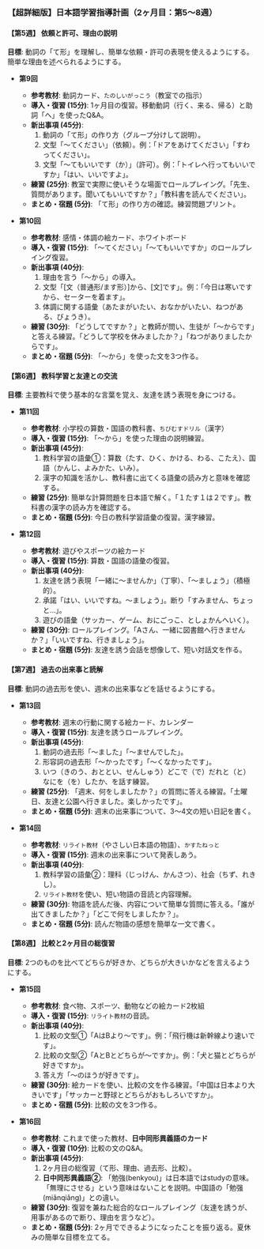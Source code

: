 ### **【超詳細版】日本語学習指導計画（2ヶ月目：第5〜8週）**

#### **【第5週】 依頼と許可、理由の説明**
**目標**: 動詞の「て形」を理解し、簡単な依頼・許可の表現を使えるようにする。簡単な理由を述べられるようにする。

*   **第9回**
    *   **参考教材**: 動詞カード、`たのしいがっこう`（教室での指示）
    *   **導入・復習 (15分)**: 1ヶ月目の復習。移動動詞（行く、来る、帰る）と助詞「へ」を使ったQ&A。
    *   **新出事項 (45分)**:
        1.  動詞の「て形」の作り方（グループ分けして説明）。
        2.  文型「〜てください」（依頼）。例：「ドアをあけてください」「すわってください」。
        3.  文型「〜てもいいです（か）」（許可）。例：「トイレへ行ってもいいですか」「はい、いいですよ」。
    *   **練習 (25分)**: 教室で実際に使いそうな場面でロールプレイング。「先生、質問があります。聞いてもいいですか？」「教科書を読んでください」。
    *   **まとめ・宿題 (5分)**: 「て形」の作り方の確認。練習問題プリント。

*   **第10回**
    *   **参考教材**: 感情・体調の絵カード、ホワイトボード
    *   **導入・復習 (15分)**: 「〜てください」「〜てもいいですか」のロールプレイング復習。
    *   **新出事項 (40分)**:
        1.  理由を言う「〜から」の導入。
        2.  文型「[文（普通形/ます形）]から、[文]です」。例：「今日は寒いですから、セーターを着ます」。
        3.  体調に関する語彙（あたまがいたい、おなかがいたい、ねつがある、びょうき）。
    *   **練習 (30分)**: 「どうしてですか？」と教師が問い、生徒が「〜からです」と答える練習。「どうして学校を休みましたか？」「ねつがありましたからです」。
    *   **まとめ・宿題 (5分)**: 「〜から」を使った文を3つ作る。

#### **【第6週】 教科学習と友達との交流**
**目標**: 主要教科で使う基本的な言葉を覚え、友達を誘う表現を身につける。

*   **第11回**
    *   **参考教材**: 小学校の算数・国語の教科書、`ちびむすドリル`（漢字）
    *   **導入・復習 (15分)**: 「〜から」を使った理由の説明練習。
    *   **新出事項 (45分)**:
        1.  教科学習の語彙①：算数（たす、ひく、かける、わる、こたえ）、国語（かんじ、よみかた、いみ）。
        2.  漢字の知識を活かし、教科書に出てくる語彙の読み方と意味を確認する。
    *   **練習 (25分)**: 簡単な計算問題を日本語で解く。「１たす１は２です」。教科書の漢字の読み方を確認する。
    *   **まとめ・宿題 (5分)**: 今日の教科学習語彙の復習。漢字練習。

*   **第12回**
    *   **参考教材**: 遊びやスポーツの絵カード
    *   **導入・復習 (15分)**: 算数・国語の語彙の復習。
    *   **新出事項 (40分)**:
        1.  友達を誘う表現「一緒に〜ませんか」（丁寧）、「〜ましょう」（積極的）。
        2.  承諾「はい、いいですね。〜ましょう」。断り「すみません、ちょっと…」。
        3.  遊びの語彙（サッカー、ゲーム、おにごっこ、としょかんへいく）。
    *   **練習 (30分)**: ロールプレイング。「Aさん、一緒に図書館へ行きませんか？」「いいですね、行きましょう」。
    *   **まとめ・宿題 (5分)**: 友達を誘う会話を想像して、短い対話文を作る。

#### **【第7週】 過去の出来事と読解**
**目標**: 動詞の過去形を使い、週末の出来事などを話せるようにする。

*   **第13回**
    *   **参考教材**: 週末の行動に関する絵カード、カレンダー
    *   **導入・復習 (15分)**: 友達を誘うロールプレイング。
    *   **新出事項 (45分)**:
        1.  動詞の過去形「〜ました」「〜ませんでした」。
        2.  形容詞の過去形「〜かったです」「〜くなかったです」。
        3.  いつ（きのう、おととい、せんしゅう）どこで（で）だれと（と）なにを（を）したか、を話す練習。
    *   **練習 (25分)**: 「週末、何をしましたか？」の質問に答える練習。「土曜日、友達と公園へ行きました。楽しかったです」。
    *   **まとめ・宿題 (5分)**: 週末の出来事について、3〜4文の短い日記を書く。

*   **第14回**
    *   **参考教材**: `リライト教材`（やさしい日本語の物語）、`かすたねっと`
    *   **導入・復習 (15分)**: 週末の出来事について発表しあう。
    *   **新出事項 (40分)**:
        1.  教科学習の語彙②：理科（じっけん、かんさつ）、社会（ちず、れきし）。
        2.  `リライト教材`を使い、短い物語の音読と内容理解。
    *   **練習 (30分)**: 物語を読んだ後、内容について簡単な質問に答える。「誰が出てきましたか？」「どこで何をしましたか？」。
    *   **まとめ・宿題 (5分)**: 読んだ物語の感想を簡単な一文で書く。

#### **【第8週】 比較と2ヶ月目の総復習**
**目標**: 2つのものを比べてどちらが好きか、どちらが大きいかなどを言えるようにする。

*   **第15回**
    *   **参考教材**: 食べ物、スポーツ、動物などの絵カード2枚組
    *   **導入・復習 (15分)**: `リライト教材`の音読。
    *   **新出事項 (40分)**:
        1.  比較の文型①「AはBより〜です」。例：「飛行機は新幹線より速いです」。
        2.  比較の文型②「AとBとどちらが〜ですか」。例：「犬と猫とどちらが好きですか」。
        3.  答え方「〜のほうが好きです」。
    *   **練習 (30分)**: 絵カードを使い、比較の文を作る練習。「中国は日本より大きいです」「サッカーと野球とどちらがおもしろいですか」。
    *   **まとめ・宿題 (5分)**: 比較の文を3つ作る。

*   **第16回**
    *   **参考教材**: これまで使った教材、**日中同形異義語のカード**
    *   **導入・復習 (10分)**: 比較の文のQ&A。
    *   **新出事項 (45分)**:
        1.  2ヶ月目の総復習（て形、理由、過去形、比較）。
        2.  **日中同形異義語②**: 「勉強(benkyou)」は日本語ではstudyの意味。「無理にさせる」という意味はないことを説明。中国語の「勉强(miǎnqiǎng)」との違い。
    *   **練習 (30分)**: 復習を兼ねた総合的なロールプレイング（友達を誘うが、用事があるので断り、理由を言うなど）。
    *   **まとめ・宿題 (5分)**: 2ヶ月でできるようになったことを振り返る。夏休みの簡単な目標を立てる。
